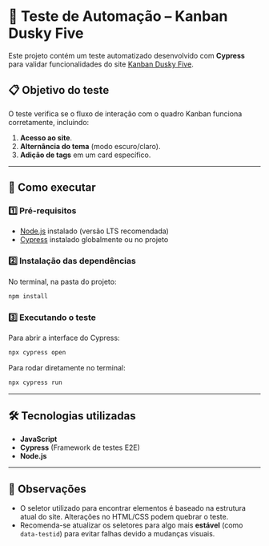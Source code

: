 # 🧪 Teste de Automação – Kanban Dusky Five

Este projeto contém um teste automatizado desenvolvido com **Cypress** para validar funcionalidades do site [Kanban Dusky Five](https://kanban-dusky-five.vercel.app/).

## 📋 Objetivo do teste

O teste verifica se o fluxo de interação com o quadro Kanban funciona corretamente, incluindo:

1. **Acesso ao site**.
2. **Alternância do tema** (modo escuro/claro).
3. **Adição de tags** em um card específico.

---

## 🚀 Como executar

### 1️⃣ Pré-requisitos

* [Node.js](https://nodejs.org/) instalado (versão LTS recomendada)
* [Cypress](https://www.cypress.io/) instalado globalmente ou no projeto

### 2️⃣ Instalação das dependências

No terminal, na pasta do projeto:

```bash
npm install
```

### 3️⃣ Executando o teste

Para abrir a interface do Cypress:

```bash
npx cypress open
```

Para rodar diretamente no terminal:

```bash
npx cypress run
```

---

## 🛠 Tecnologias utilizadas

* **JavaScript**
* **Cypress** (Framework de testes E2E)
* **Node.js**

---

## 📌 Observações

* O seletor utilizado para encontrar elementos é baseado na estrutura atual do site. Alterações no HTML/CSS podem quebrar o teste.
* Recomenda-se atualizar os seletores para algo mais **estável** (como `data-testid`) para evitar falhas devido a mudanças visuais.